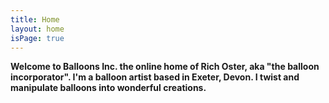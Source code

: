 ```yaml
---
title: Home
layout: home
isPage: true
---
```

**Welcome to Balloons Inc. the online home of Rich Oster, aka "the balloon incorporator". I'm a balloon artist based in Exeter, Devon. I twist and manipulate balloons into wonderful creations.**